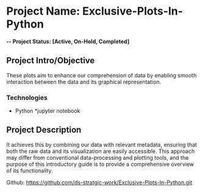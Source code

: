 # Project Name: Exclusive-Plots-In-Python

#### -- Project Status: [Active, On-Hold, Completed]

## Project Intro/Objective
These plots aim to enhance our comprehension of data by enabling smooth interaction between the data and its graphical representation.

### Technologies
* Python
*jupyter notebook

## Project Description
It achieves this by combining our data with relevant metadata, ensuring that both the raw data and its visualization are easily accessible. This approach may differ from conventional data-processing and plotting tools, and the purpose of this introductory guide is to provide a comprehensive overview of its functionality.

Github: https://github.com/ds-stratgic-work/Exclusive-Plots-In-Python.git 


